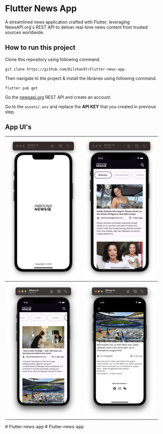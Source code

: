 # Flutter News App

A streamlined news application crafted with Flutter, leveraging NewsAPI.org's REST API to deliver real-time news content from trusted sources worldwide.

## How to run this project

Clone this repository using following command.

`git clone https://github.com/Dilshan97/Flutter-news-app`

Then navigate to the project & install the libraries using following command.

`flutter pub get`

Go the [newsapi.org](https://newsapi.org) REST API and create an account.

Go to the `assets/.env` and replace the **API KEY** that you created in previous step.


## App UI's

| <img src="https://github.com/Dilshan97/Flutter-news-app/blob/main/screenshots/01.png" style="width: 350px;"/> |  <img src="https://github.com/Dilshan97/Flutter-news-app/blob/main/screenshots/02.png" style="width: 350px;"/>  |
|--|--|
| <img src="https://github.com/Dilshan97/Flutter-news-app/blob/main/screenshots/03.png" style="width: 350px;"/> | <img src="https://github.com/Dilshan97/Flutter-news-app/blob/main/screenshots/04.png" style="width: 350px;"/> |
#   F l u t t e r - n e w s - a p p 
 
 #   F l u t t e r - n e w s - a p p 
 
 
